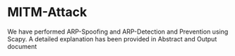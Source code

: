 # MITM-Attack

We have performed ARP-Spoofing and ARP-Detection and Prevention using Scapy.
A detailed explanation has been provided in Abstract and Output document
